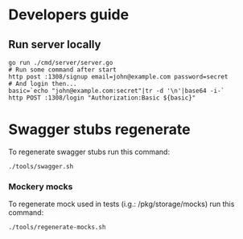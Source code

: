 # Developers guide

## Run server locally

```shell
go run ./cmd/server/server.go
# Run some command after start
http post :1308/signup email=john@example.com password=secret
# And login then...
basic=`echo "john@example.com:secret"|tr -d '\n'|base64 -i-`
http POST :1308/login "Authorization:Basic ${basic}"
```

# Swagger stubs regenerate

To regenerate swagger stubs run this command:

```shell
./tools/swagger.sh
```

### Mockery mocks

To regenerate mock used in tests (i.g.: /pkg/storage/mocks) run this command:

```shell
./tools/regenerate-mocks.sh
```